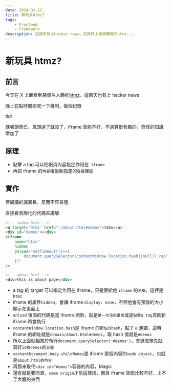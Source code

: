 ```yaml
---
date: 2024-02-22
title: 新玩具htmz?
tags:
    - Frontend
    - Framework
description: 這兩天有上hacker news，在推特上面被轉推的htmz....
---
```


# 新玩具 htmz?

## 前言

今天在 X 上面看到某個名人轉推[htmz](https://leanrada.com/htmz/)，這兩天也有上 hacker news

晚上花點時間研究一下機制，做個紀錄

tldr

就噱頭而已，風頭過了就沒了，iframe 效能不好，不過算挺有趣的，奇怪的知識增加了

## 原理

-   點擊 a tag 可以把網頁內容指定作用在` iframe`
-   再把 iframe 的`內容`複製到指定的`容器`裡面

## 實作

官網講的漏漏長，反而不容易懂

直接看我簡化的代碼來講解

```html
<!-- index.html -->
<a target="htmz" href="./about.html#demos">Tabs</a>
<div id="demos"></div>
<iframe
    name="htmz"
    hidden
    onload="setTimeout(()=>{
        document.querySelector(contentWindow.location.hash||null)?.replaceWith(...contentDocument.body.childNodes)
    })"
/>

<!-- about.html -->
<div>this is about page</div>
```

-   a tag 的 target 可以指定作用在 iframe，只是要給他 `iframe` 的`名稱`，這裡是`htmz`
-   iframe 的屬性`hidden`，會讓 iframe `display: none`，不然他會有預設的大小顯示在畫面上
-   `onload` 後面的代碼是當 iframe 刷新，就是`第一次渲染畫面`或是`點擊a tag`去刷新 iframe 時會執行
-   `contentWindow.location.hash`是 iframe 的`網址的hash`，點了 a 連結，這時 iframe 的網址就是`domain/about.html#demos`，取 hash 值就是`#demos`
-   所以上面就相當於執行`document.querySelector('#demos')`，會選取預先就寫好`id為demos`的`容器`
-   `contentDocument.body.childNodes`是 iframe 那個內容的`node object`，也就是`about.html的內容`
-   再那來取代`<div id="demos">`容器的內容，Magic
-   還有就是要同源，`same origin`才能這樣搞，而且 iframe 效能比較不好，上不了大廳的東西

<Comment />
